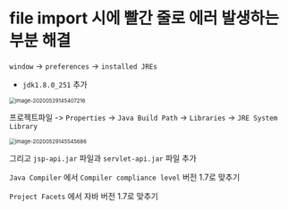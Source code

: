 

# file import 시에 빨간 줄로 에러 발생하는 부분 해결 



`window` -> `preferences` -> `installed JREs` 

- `jdk1.8.0_251`  추가 

<img src="C:%5CUsers%5CUser%5CAppData%5CRoaming%5CTypora%5Ctypora-user-images%5Cimage-20200529145407216.png" alt="image-20200529145407216" style="zoom:67%;" />





프로젝트파일 -> `Properties` -> `Java Build Path` ->  `Libraries` -> `JRE System Library` 

<img src="C:%5CUsers%5CUser%5CAppData%5CRoaming%5CTypora%5Ctypora-user-images%5Cimage-20200529145545686.png" alt="image-20200529145545686" style="zoom: 67%;" />



그리고 `jsp-api.jar` 파일과 `servlet-api.jar` 파일 추가 



`Java Compiler` 에서 `Compiler compliance level` 버전 1.7로 맞추기 

`Project Facets` 에서 자바 버전 1.7로 맞추기 